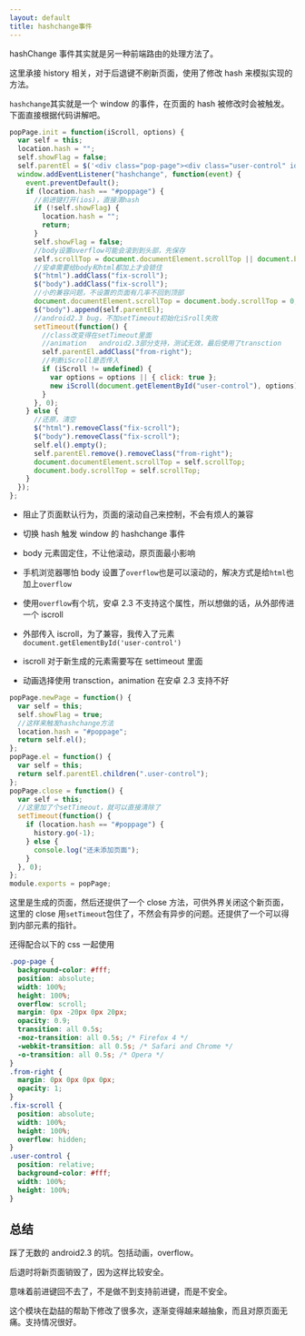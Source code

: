 ```yaml
---
layout: default
title: hashchange事件
---
```


hashChange 事件其实就是另一种前端路由的处理方法了。

这里承接 history 相关，对于后退键不刷新页面，使用了修改 hash 来模拟实现的方法。

`hashchange`其实就是一个 window 的事件，在页面的 hash 被修改时会被触发。下面直接根据代码讲解吧。

```javascript
popPage.init = function(iScroll, options) {
  var self = this;
  location.hash = "";
  self.showFlag = false;
  self.parentEl = $('<div class="pop-page"><div class="user-control" id="user-control"></div></div>');
  window.addEventListener("hashchange", function(event) {
    event.preventDefault();
    if (location.hash == "#poppage") {
      //前进键打开(ios)，直接清hash
      if (!self.showFlag) {
        location.hash = "";
        return;
      }
      self.showFlag = false;
      //body设置overflow可能会滚到到头部，先保存
      self.scrollTop = document.documentElement.scrollTop || document.body.scrollTop;
      //安卓需要给body和html都加上才会锁住
      $("html").addClass("fix-scroll");
      $("body").addClass("fix-scroll");
      //小的兼容问题，不设置的页面有几率不回到顶部
      document.documentElement.scrollTop = document.body.scrollTop = 0;
      $("body").append(self.parentEl);
      //android2.3 bug，不加setTimeout初始化iSroll失败
      setTimeout(function() {
        //class改变得在setTimeout里面
        //animation   android2.3部分支持，测试无效，最后使用了transction
        self.parentEl.addClass("from-right");
        //判断iScroll是否传入
        if (iScroll != undefined) {
          var options = options || { click: true };
          new iScroll(document.getElementById("user-control"), options);
        }
      }, 0);
    } else {
      //还原，清空
      $("html").removeClass("fix-scroll");
      $("body").removeClass("fix-scroll");
      self.el().empty();
      self.parentEl.remove().removeClass("from-right");
      document.documentElement.scrollTop = self.scrollTop;
      document.body.scrollTop = self.scrollTop;
    }
  });
};
```

- 阻止了页面默认行为，页面的滚动自己来控制，不会有烦人的兼容

- 切换 hash 触发 window 的 hashchange 事件

- body 元素固定住，不让他滚动，原页面最小影响

- 手机浏览器哪怕 body 设置了`overflow`也是可以滚动的，解决方式是给`html`也加上`overflow`

- 使用`overflow`有个坑，安卓 2.3 不支持这个属性，所以想做的话，从外部传进一个 iscroll

- 外部传入 iscroll，为了兼容，我传入了元素`document.getElementById('user-control')`

- iscroll 对于新生成的元素需要写在 settimeout 里面

- 动画选择使用 transction，animation 在安卓 2.3 支持不好

```javascript
popPage.newPage = function() {
  var self = this;
  self.showFlag = true;
  //这样来触发hashchange方法
  location.hash = "#poppage";
  return self.el();
};
popPage.el = function() {
  var self = this;
  return self.parentEl.children(".user-control");
};
popPage.close = function() {
  var self = this;
  //这里加了个setTimeout，就可以直接清除了
  setTimeout(function() {
    if (location.hash == "#poppage") {
      history.go(-1);
    } else {
      console.log("还未添加页面");
    }
  }, 0);
};
module.exports = popPage;
```

这里是生成的页面，然后还提供了一个 close 方法，可供外界关闭这个新页面，这里的 close 用`setTimeout`包住了，不然会有异步的问题。还提供了一个可以得到内部元素的指针。

还得配合以下的 css 一起使用

```css
.pop-page {
  background-color: #fff;
  position: absolute;
  width: 100%;
  height: 100%;
  overflow: scroll;
  margin: 0px -20px 0px 20px;
  opacity: 0.9;
  transition: all 0.5s;
  -moz-transition: all 0.5s; /* Firefox 4 */
  -webkit-transition: all 0.5s; /* Safari and Chrome */
  -o-transition: all 0.5s; /* Opera */
}
.from-right {
  margin: 0px 0px 0px 0px;
  opacity: 1;
}
.fix-scroll {
  position: absolute;
  width: 100%;
  height: 100%;
  overflow: hidden;
}
.user-control {
  position: relative;
  background-color: #fff;
  width: 100%;
  height: 100%;
}
```

## 总结

踩了无数的 android2.3 的坑。包括动画，overflow。

后退时将新页面销毁了，因为这样比较安全。

意味着前进键回不去了，不是做不到支持前进键，而是不安全。

这个模块在勐喆的帮助下修改了很多次，逐渐变得越来越抽象，而且对原页面无痛。支持情况很好。
